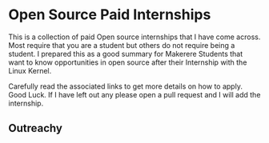 # Open Source Paid Internships

This is a collection of paid Open source internships  that I have come across. Most require that you are a student but others do not require being a student. I prepared this as a good summary for Makerere Students that want to know opportunities in open source after their Internship with the Linux Kernel.

Carefully read the associated links to get more details on how to apply. Good Luck. If I have left out any please open a pull request and I will add the internship.

## Outreachy
